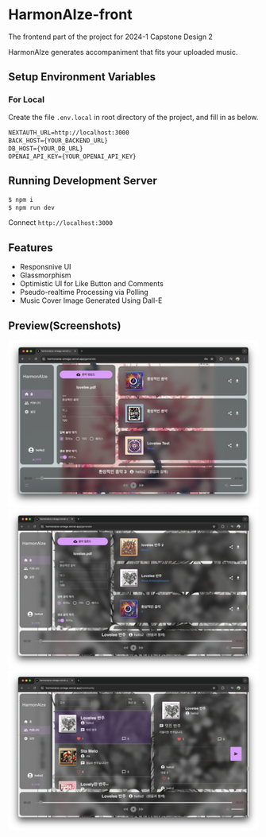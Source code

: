 # HarmonAIze-front

The frontend part of the project for 2024-1 Capstone Design 2

HarmonAIze generates accompaniment that fits your uploaded music.

## Setup Environment Variables

### For Local

Create the file `.env.local` in root directory of the project, and fill in as below.

```
NEXTAUTH_URL=http://localhost:3000
BACK_HOST={YOUR_BACKEND_URL}
DB_HOST={YOUR_DB_URL}
OPENAI_API_KEY={YOUR_OPENAI_API_KEY}
```

## Running Development Server

```console
$ npm i
$ npm run dev
```

Connect `http://localhost:3000`

## Features

- Responsnive UI
- Glassmorphism
- Optimistic UI for Like Button and Comments
- Pseudo-realtime Processing via Polling
- Music Cover Image Generated Using Dall-E

## Preview(Screenshots)
![preview1](/images/preview1.png)
![preview2](/images/preview2.png)
![preview3](/images/preview3.png)
